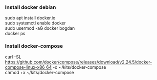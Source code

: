 ### Install docker debian
sudo apt install docker.io  
sudo systemctl enable docker  
sudo usermod -aG docker bogdan  
docker ps  

### Install docker-compose  
curl -SL https://github.com/docker/compose/releases/download/v2.24.5/docker-compose-linux-x86_64 -o ~/kits/docker-compose  
chmod +x ~/kits/docker-compose  

